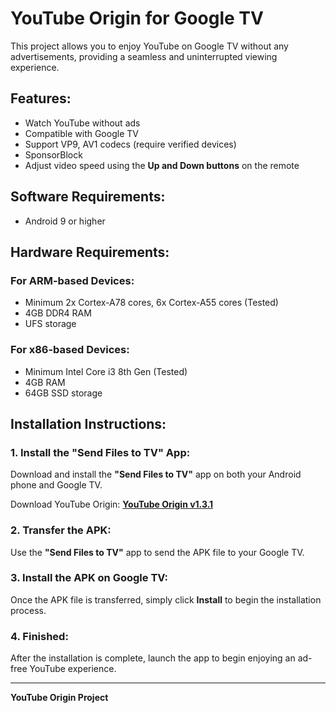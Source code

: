 # YouTube Origin for Google TV

This project allows you to enjoy YouTube on Google TV without any advertisements, providing a seamless and uninterrupted viewing experience.

## Features:
- Watch YouTube without ads
- Compatible with Google TV
- Support VP9, AV1 codecs (require verified devices)
- SponsorBlock
- Adjust video speed using the **Up and Down buttons** on the remote

## Software Requirements:
- Android 9 or higher

## Hardware Requirements:

### For ARM-based Devices:
- Minimum 2x Cortex-A78 cores, 6x Cortex-A55 cores (Tested)
- 4GB DDR4 RAM
- UFS storage

### For x86-based Devices:
- Minimum Intel Core i3 8th Gen (Tested)
- 4GB RAM
- 64GB SSD storage

## Installation Instructions:

### 1. Install the "Send Files to TV" App:
Download and install the **"Send Files to TV"** app on both your Android phone and Google TV.

Download YouTube Origin:
**[YouTube Origin v1.3.1](https://mega.nz/file/4ppRxLIB#lN-op-qWrMvHzOY9rEiYOcwF2CyzAj7y7GuUSyGpZSE)**

### 2. Transfer the APK:
Use the **"Send Files to TV"** app to send the APK file to your Google TV.

### 3. Install the APK on Google TV:
Once the APK file is transferred, simply click **Install** to begin the installation process.

### 4. Finished:
After the installation is complete, launch the app to begin enjoying an ad-free YouTube experience.


---

**YouTube Origin Project**
